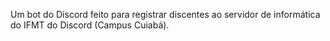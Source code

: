 
Um bot do Discord feito para registrar discentes ao servidor de informática do IFMT do Discord (Campus Cuiabá).

